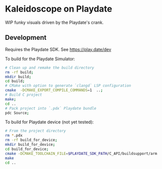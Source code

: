 # Kaleidoscope on Playdate

WIP funky visuals driven by the Playdate's crank.

## Development

Requires the Playdate SDK. See https://play.date/dev

To build for the Playdate Simulator:

```bash
# Clean up and remake the build directory
rm -rf build;
mkdir build;
cd build;
# CMake with option to generate `clangd` LSP configuration
cmake  -DCMAKE_EXPORT_COMPILE_COMMANDS=1  ..;
# Build C project
make;
cd ..
# Pack project into `.pdx` Playdate bundle
pdc Source;
```

To build for Playdate device (not yet tested):

```bash
# From the project directory
rm *.pdx
rm -rf build_for_device;
mkdir build_for_device;
cd build_for_device;
cmake -DCMAKE_TOOLCHAIN_FILE=$PLAYDATE_SDK_PATH/C_API/buildsupport/arm.cmake ..;
make
cd ..
```
